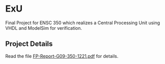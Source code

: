 # ExU
Final Project for ENSC 350 which realizes a Central Processing Unit using VHDL and ModelSim for verification.

## Project Details
Read the file [FP-Report-G09-350-1221.pdf](https://github.com/glorie-git/ExU/blob/master/FP-Report-G09-350-1221.pdf) for details.

